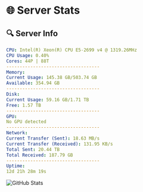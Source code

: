 # 🌐 Server Stats
## 🔍 Server Info
```yaml
CPU: Intel(R) Xeon(R) CPU E5-2699 v4 @ 1319.26MHz
CPU Usage: 0.40%
Cores: 44P | 88T
-----------------------------------
Memory:
Current Usage: 145.38 GB/503.74 GB
Available: 354.94 GB
-----------------------------------
Disk:
Current Usage: 59.16 GB/1.71 TB
Free: 1.57 TB
-----------------------------------
GPU:
No GPU detected
-----------------------------------
Network:
Current Transfer (Sent): 18.63 MB/s
Current Transfer (Received): 131.95 KB/s
Total Sent: 20.44 TB
Total Received: 187.79 GB
-----------------------------------
Uptime:
12d 21h 28m 19s
```
![GitHub Stats](https://img.shields.io/badge/Updated-2025-03-20_18:51:08-blue)